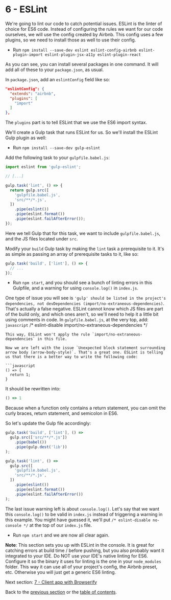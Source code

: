 # 6 - ESLint

We're going to lint our code to catch potential issues. ESLint is the linter of choice for ES6 code. Instead of configuring the rules we want for our code ourselves, we will use the config created by Airbnb. This config uses a few plugins, so we need to install those as well to use their config.

- Run `npm install --save-dev eslint eslint-config-airbnb eslint-plugin-import eslint-plugin-jsx-a11y eslint-plugin-react`

As you can see, you can install several packages in one command. It will add all of these to your `package.json`, as usual.

In `package.json`, add an `eslintConfig` field like so:
```json
"eslintConfig": {
  "extends": "airbnb",
  "plugins": [
    "import"
  ]
},
```
The `plugins` part is to tell ESLint that we use the ES6 import syntax.

We'll create a Gulp task that runs ESLint for us. So we'll install the ESLint Gulp plugin as well:

- Run `npm install --save-dev gulp-eslint`

Add the following task to your `gulpfile.babel.js`:
```javascript
import eslint from 'gulp-eslint';

// [...]

gulp.task('lint', () => {
  return gulp.src([
    'gulpfile.babel.js',
    'src/**/*.js',
  ])
    .pipe(eslint())
    .pipe(eslint.format())
    .pipe(eslint.failAfterError());
});
```
Here we tell Gulp that for this task, we want to include `gulpfile.babel.js`, and the JS files located under `src`.

Modify your `build` Gulp task by making the `lint` task a prerequisite to it. It's as simple as passing an array of prerequisite tasks to it, like so:
```javascript
gulp.task('build', ['lint'], () => {
  // ...
});
```

- Run `npm start`, and you should see a bunch of linting errors in this Gulpfile, and a warning for using `console.log()` in `index.js`.

One type of issue you will see is `'gulp' should be listed in the project's dependencies, not devDependencies (import/no-extraneous-dependencies)`. That's actually a false negative. ESLint cannot know which JS files are part of the build only, and which ones aren't, so we'll need to help it a little bit using comments in code. In `gulpfile.babel.js`, at the very top, add:
```javascript```
/* eslint-disable import/no-extraneous-dependencies */
```
This way, ESLint won't apply the rule `import/no-extraneous-dependencies` in this file.

Now we are left with the issue `Unexpected block statement surrounding arrow body (arrow-body-style)`. That's a great one. ESLint is telling us that there is a better way to write the following code:

```javascript
() => {
  return 1;
}
```

It should be rewritten into:

```javascript
() => 1
```

Because when a function only contains a return statement, you can omit the curly braces, return statement, and semicolon in ES6.


So let's update the Gulp file accordingly:
```javascript
gulp.task('build', ['lint'], () =>
  gulp.src(['src/**/*.js'])
    .pipe(babel())
    .pipe(gulp.dest('lib'))
);

gulp.task('lint', () =>
  gulp.src([
    'gulpfile.babel.js',
    'src/**/*.js',
  ])
    .pipe(eslint())
    .pipe(eslint.format())
    .pipe(eslint.failAfterError())
);
```

The last issue warning left is about `console.log()`. Let's say that we want this `console.log()` to be valid in `index.js` instead of triggering a warning in this example. You might have guessed it, we'll put `/* eslint-disable no-console */` at the top of our `index.js` file.

- Run `npm start` and we are now all clear again.

**Note**: This section sets you up with ESLint in the console. It is great for catching errors at build time / before pushing, but you also probably want it integrated to your IDE. Do NOT use your IDE's native linting for ES6. Configure it so the binary it uses for linting is the one in your `node_modules` folder. This way it can use all of your project's config, the Airbnb preset, etc. Otherwise you will just get a generic ES6 linting.


Next section: [7 - Client app with Browserify](/7-client-browserify)

Back to the [previous section](/5-es6-modules-syntax) or the [table of contents](https://github.com/verekia/modern-js-stack-training).
